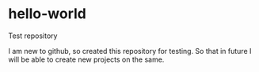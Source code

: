 # hello-world
Test repository

I am new to github, so created this repository for testing. So that in future I will be able to create new projects on the same.

